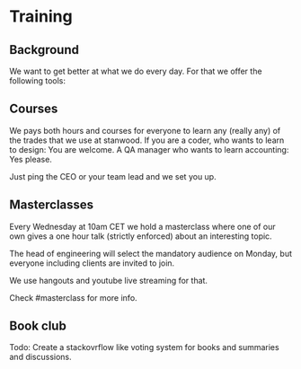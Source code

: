 # Training

## Background

We want to get better at what we do every day. For that we offer the following tools:

## Courses

We pays both hours and courses for everyone to learn any (really any) of the trades that we use at stanwood. If you are a coder, who wants to learn to design: You are welcome. A QA manager who wants to learn accounting: Yes please.

Just ping the CEO or your team lead and we set you up. 

## Masterclasses

Every Wednesday at 10am CET we hold a masterclass where one of our own gives a one hour talk (strictly enforced) about an interesting topic. 

The head of engineering will select the mandatory audience on Monday, but everyone including clients are invited to join.

We use hangouts and youtube live streaming for that. 

Check #masterclass for more info.

## Book club

Todo: Create a stackovrflow like voting system for books and summaries and discussions.